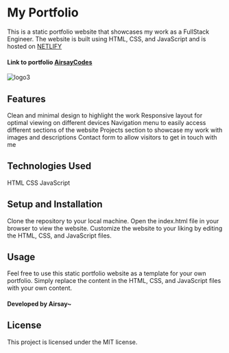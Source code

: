 # My Portfolio
This is a static portfolio website that showcases my work as a FullStack Engineer. The website is built using HTML, CSS, and JavaScript and is hosted on <a href="https://www.netlify.com/">NETLIFY</a>

#### **Link to portfolio** <a href="https://airsay.netlify.app/">AirsayCodes</a>
![logo3](https://user-images.githubusercontent.com/107049081/227985195-1588ac96-3ca1-4a8b-bc3a-80933354c744.png)


## Features
Clean and minimal design to highlight the work
Responsive layout for optimal viewing on different devices
Navigation menu to easily access different sections of the website
Projects section to showcase my work with images and descriptions
Contact form to allow visitors to get in touch with me
## Technologies Used
HTML
CSS
JavaScript

## Setup and Installation
Clone the repository to your local machine.
Open the index.html file in your browser to view the website.
Customize the website to your liking by editing the HTML, CSS, and JavaScript files.
## Usage
Feel free to use this static portfolio website as a template for your own portfolio. Simply replace the content in the HTML, CSS, and JavaScript files with your own content.


#### Developed by Airsay~
## License
This project is licensed under the MIT license.

